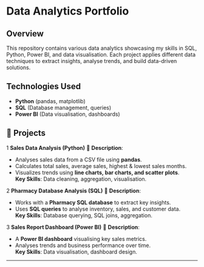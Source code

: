 # Data Analytics Portfolio

## Overview  
This repository contains various data analytics showcasing my skills in SQL, Python, Power BI, and data visualisation. Each project applies different data techniques to extract insights, analyse trends, and build data-driven solutions.  

##  Technologies Used  
- **Python** (pandas, matplotlib)  
- **SQL** (Database management, queries)  
- **Power BI** (Data visualisation, dashboards)  

## 📂 Projects  

 1️ **Sales Data Analysis (Python)**
📄 **Description**:  
- Analyses sales data from a CSV file using **pandas**.  
- Calculates total sales, average sales, highest & lowest sales months.  
- Visualizes trends using **line charts, bar charts, and scatter plots**.  
   **Key Skills**: Data cleaning, aggregation, visualisation.  


 2️ **Pharmacy Database Analysis (SQL)**
📄 **Description**:  
- Works with a **Pharmacy SQL database** to extract key insights.  
- Uses **SQL queries** to analyse inventory, sales, and customer data.  
   **Key Skills**: Database querying, SQL joins, aggregation.  


 3️ **Sales Report Dashboard (Power BI)**
📄 **Description**:  
- A **Power BI dashboard** visualising key sales metrics.  
- Analyses trends and business performance over time.  
   **Key Skills**: Data visualisation, dashboard design.
 


---

 

